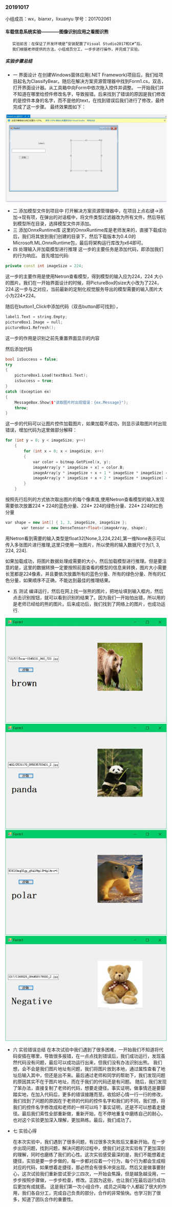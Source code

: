 ### 20191017

小组成员：wx，bianxr，lixuanyu
学号：201702061

#### 车载信息系统实验————图像识别应用之看图识熊
       实验前言：在保证了开发环境是“安装配置了Visual Studio2017和C#”后，
       我们根据老师提供的方法，小组成员分工，一步步进行操作，并完成了实验。
##### 实验步骤总结
* 一 界面设计
在创建Windows窗体应用(.NET Framework)项目后，我们给项目起名为ClassifyBear。随后在解决方案资源管理器中找到Form1.cs，双击，打开界面设计器。从工具箱中向Form中依次拖入控件并调整。
一开始我们并不知道在哪里给控件修改名字，导致报错。后来找到了错误的原因是我们修改的是控件本身的名字，而不是他的text，在找到错误后我们进行了修改，最终完成了这一步骤。
最终效果图如下：

![](./picture/030.jpg)

* 二 添加模型文件到项目中
打开解决方案资源管理器中，在项目上点右键->添加->现有项，在弹出的对话框中，将文件类型过滤器改为所有文件，然后导航到模型所在目录，选择模型文件并添加。
* 三 添加OnnxRuntime库
这里的OnnxRuntime库是老师发来的，直接下载成功后，我们将其放到我们创建的目录下，然后下载版本为0.4.0的Microsoft.ML.OnnxRuntime包，最后将架构运行库改为x64即可。
* 四 处理输入并加载模型进行推理
这一步的主要任务是添加代码，即添加我们的行为响应。
首先增加代码:
```c++
private const int imageSize = 224;
```
这一步的主要作用是使用Netron查看模型，得到模型的输入应为224，224 大小的图片。我们在一开始界面设计的时候，将PictureBox的size大小改为了224，224.这一步与之对应，当前最新的定制化视觉服务导出的模型需要的输入图片大小为224*224。

随后在button1_Click中添加代码（双击button即可找到），
```c++
label1.Text = string.Empty;
pictureBox1.Image = null;
pictureBox1.Refresh();
```
这一步的作用是识别之前先重置界面显示的内容

然后添加代码
```c++
bool isSuccess = false;
try
{
    pictureBox1.Load(textBox1.Text);
    isSuccess = true;
}
catch (Exception ex)
{
    MessageBox.Show($"读取图片时出现错误：{ex.Message}");
    throw;
}
```
这一步的代码可以让图片控件加载图片，如果加载不成功，则显示读取图片时出现错误，增加代码为这里做部分解释：
```c++
for (int y = 0; y < imageSize; y++)
    {
        for (int x = 0; x < imageSize; x++)
        {
            var color = bitmap.GetPixel(x, y);
            imageArray[y * imageSize + x] = color.B;
            imageArray[y * imageSize + x + 1 * imageSize * imageSize] = color.G;
            imageArray[y * imageSize + x + 2 * imageSize * imageSize] = color.R;
        }
    }
 ```
 按照先行后列的方式依次取出图片的每个像素值,使用Netron查看模型的输入发现需要依次放置224 * 224的蓝色分量、224* 224的绿色分量、224* 224的红色分量

 ```c++
 var shape = new int[] { 1, 3, imageSize, imageSize };
        var tensor = new DenseTensor<float>(imageArray, shape);
```
用Netron看到需要的输入类型是float32[None,3,224,224],第一维None表示可以传入多张图片进行推理,这里只使用一张图片，所以使用的输入数据尺寸为[1, 3, 224, 224].

如果加载成功，将图片数据处理成需要的大小，然后加载模型进行推理。但是要注意的是，这里的数据转换一定要按照前面查看的模型的信息来转换，图片大小需要长宽都是224像素，并且要依次放置所有的蓝色分量、所有的绿色分量、所有的红色分量，如果顺序不正确，不能达到最佳的推理结果。

* 五 测试
编译运行，然后在网上找一张熊的图片，把地址填到输入框内，然后点击识别按钮，就可以看到识别的结果了。因为我们一开始怕出错，所以用的是老师已经给的熊的图片。后来成功后，我们找到了网络上的图片，也成功运行.
  
![](./picture/031.jpg)
![](./picture/032.jpg)
![](./picture/033.jpg)
![](./picture/034.jpg)


* 六 实验错误总结
  在本次试验中我们遇到了很多困难，一开始我们不知道将代码安插在哪里，导致很多报错，在一点点找到错误后，我们成功运行，发现虽然代码没有问题，最后可以成功运行出来，但我们没有办法识别出熊。
  我们想，会不会是我们图片地址有问题，我们将图片放到本地，通过属性查看了地址后输入其中，但还是出不来。最后通过老师和同学的帮助下，我们发现问题的原因其实不在于图片地址，而在于我们的代码还是有问题。
  随后，我们发现了笨办法，直接复制了老师的代码，想要走捷径。事实证明，做事情还是要脚踏实地，在加入代码后，更多的错误接踵而至。收拾好心情一行一行的修改，我们找到了问题的原因在于老师的代码的控件名字和我们的不同，我们想，将我们的控件名字修改成和老师的一样可以吗？事实证明，还是不可以想着走捷径。最后我们索性全部重新做，重新开始，在不停地重复中磨练自己的耐心，也对这个实验更加深入理解，更加熟练。最后，我们成功了。

* 七 实验心得
     
     在本次实验中，我们遇到了很多问题，有过很多次失败后又重新开始。在一步步出现问题，找到问题，解决问题的过程中，使我们对这次实验有了更加深刻的理解，同时也磨练了我们的心性。这次实验感受最深的是，我们不能想着走捷径，实验是要一步步做的，每一步都对应着一个行为，每个行为都会生成相对应的代码，如果想着走捷径，那必然会有很多冲突出现。然后又是做事要耐心，这次试验我们重新尝试至少三四次，一开始会焦躁，但是越急越没用，一步步按照步骤做，一步步检查，修改。正因为这些，也让我们在最后运行成功后更加有成就感。
     这是我们第一次小组合作，成员之间每个人都起了很大的作用，我们各自分工，完成自己负责的部分，合作的非常愉快。也学习到了很多，知道了团队合作的重要性。


  
  
